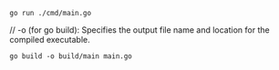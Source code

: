```go run ./cmd/main.go```

// -o (for go build): Specifies the output file name and location for the compiled executable.

```go build -o build/main main.go```
